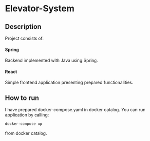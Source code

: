 # Elevator-System

## Description
Project consists of:
#### Spring
Backend implemented with Java using Spring.
#### React
Simple frontend application presenting prepared functionalities.

## How to run
I have prepared docker-compose.yaml in docker catalog. You can run application by calling:
```bash
docker-compose up
```
from docker catalog.

